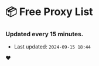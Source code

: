 # :package: Free Proxy List
### Updated every 15 minutes.

- Last updated: `2024-09-15 18:44`

:heart:
